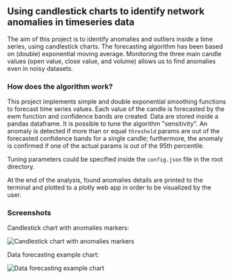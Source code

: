 ## Using candlestick charts to identify network anomalies in timeseries data

The aim of this project is to identify anomalies and outliers inside a time series, using candlestick charts.
The forecasting algorithm has been based on (double) exponential moving average.
Monitoring the three main candle values (open value, close value, and volume) allows us to find anomalies even in
noisy datasets.

### How does the algorithm work?

This project implements simple and double exponential smoothing functions to forecast time series values.
Each value of the candle is forecasted by the ewm function and confidence bands are created. Data are stored inside
a pandas dataframe. It is possible to tune the algorithm "sensitivity". An anomaly is detected if more than or equal
```threshold``` params are out of the forecasted confidence bands for a single candle; 
furthermore, the anomaly is confirmed if one of the actual params is out of the 95th percentile.

Tuning parameters could be specified inside the ```config.json``` file in the root directory.

At the end of the analysis, found anomalies details are printed to the terminal and plotted to a plotly web app in order
to be visualized by the user.

### Screenshots
Candlestick chart with anomalies markers:

![Candlestick chart with anomalies markers](assets/detected_anomalies.png)

Data forecasting example chart:

![Data forecasting example chart](assets/chart_example.png)